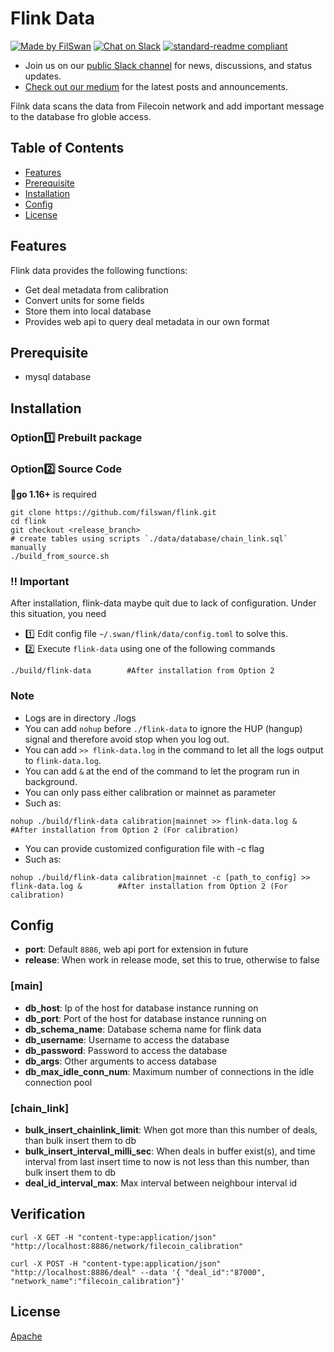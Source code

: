 # Flink Data
[![Made by FilSwan](https://img.shields.io/badge/made%20by-FilSwan-green.svg)](https://www.filswan.com/)
[![Chat on Slack](https://img.shields.io/badge/slack-filswan.slack.com-green.svg)](https://filswan.slack.com)
[![standard-readme compliant](https://img.shields.io/badge/readme%20style-standard-brightgreen.svg)](https://github.com/RichardLitt/standard-readme)

- Join us on our [public Slack channel](https://filswan.slack.com) for news, discussions, and status updates. 
- [Check out our medium](https://filswan.medium.com) for the latest posts and announcements.

Filnk data scans the data from Filecoin network and add important message to the database fro globle access.

## Table of Contents

- [Features](#Features)
- [Prerequisite](#Prerequisite)
- [Installation](#Installation)
- [Config](#Config)
- [License](#license)

## Features

Flink data provides the following functions:

* Get deal metadata from calibration 
* Convert units for some fields
* Store them into local database
* Provides web api to query deal metadata in our own format

## Prerequisite
- mysql database

## Installation
### Option:one: **Prebuilt package**

### Option:two: Source Code
:bell:**go 1.16+** is required
```shell
git clone https://github.com/filswan/flink.git
cd flink
git checkout <release_branch>
# create tables using scripts `./data/database/chain_link.sql` manually
./build_from_source.sh
```

### :bangbang: Important
After installation, flink-data maybe quit due to lack of configuration. Under this situation, you need
- :one: Edit config file `~/.swan/flink/data/config.toml` to solve this.
- :two: Execute `flink-data` using one of the following commands
```shell
./build/flink-data        #After installation from Option 2
```

### Note
- Logs are in directory ./logs
- You can add `nohup` before `./flink-data` to ignore the HUP (hangup) signal and therefore avoid stop when you log out.
- You can add `>> flink-data.log` in the command to let all the logs output to `flink-data.log`.
- You can add `&` at the end of the command to let the program run in background.
- You can only pass either calibration or mainnet as parameter
- Such as:
```shell
nohup ./build/flink-data calibration|mainnet >> flink-data.log &        #After installation from Option 2 (For calibration)       
```
- You can provide customized configuration file with -c flag
- Such as:
```shell
nohup ./build/flink-data calibration|mainnet -c [path_to_config] >> flink-data.log &        #After installation from Option 2 (For calibration)       
```

## Config
- **port**: Default `8886`, web api port for extension in future
- **release**: When work in release mode, set this to true, otherwise to false
### [main]
- **db_host**: Ip of the host for database instance running on
- **db_port**: Port of the host for database instance running on
- **db_schema_name**: Database schema name for flink data
- **db_username**: Username to access the database
- **db_password**: Password to access the database
- **db_args**: Other arguments to access database
- **db_max_idle_conn_num**: Maximum number of connections in the idle connection pool

### [chain_link]
- **bulk_insert_chainlink_limit**: When got more than this number of deals, than bulk insert them to db
- **bulk_insert_interval_milli_sec**: When deals in buffer exist(s), and time interval from last insert time to now is not less than this number, than bulk insert them to db
- **deal_id_interval_max**: Max interval between neighbour interval id

## Verification 
```shell
curl -X GET -H "content-type:application/json" "http://localhost:8886/network/filecoin_calibration"
```
```shell
curl -X POST -H "content-type:application/json" "http://localhost:8886/deal" --data '{ "deal_id":"87000", "network_name":"filecoin_calibration"}'
```

## License

[Apache](https://github.com/filswan/go-swan-provider/blob/main/LICENSE)

